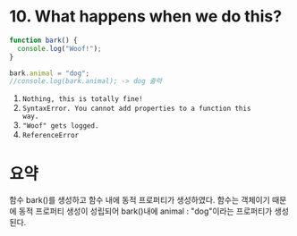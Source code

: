 # 10. What happens when we do this?

```javascript
function bark() {
  console.log("Woof!");
}

bark.animal = "dog";
//console.log(bark.animal); -> dog 출력
```

1. <code>Nothing, this is totally fine!</code>
2. <code>SyntaxError. You cannot add properties to a function this way.</code>
3. <code>"Woof" gets logged.</code>
4. <code>ReferenceError</code>

# 요약

함수 bark()를 생성하고 함수 내에 동적 프로퍼티가 생성하였다. 함수는 객체이기 때문에 동적 프로퍼티 생성이 성립되어 bark()내에 animal : "dog"이라는 프로퍼티가 생성된다.
